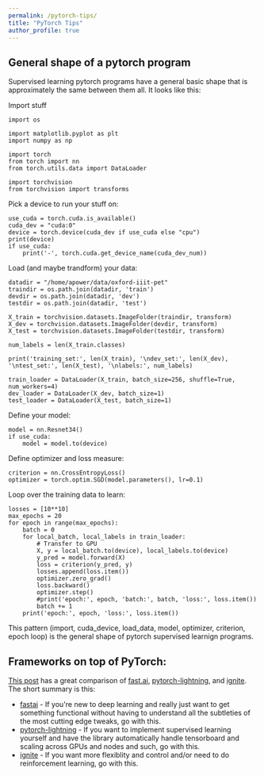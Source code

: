 ```yaml
---
permalink: /pytorch-tips/
title: "PyTorch Tips"
author_profile: true
---
```


## General shape of a pytorch program

Supervised learning pytorch programs have a general basic shape that is approximately the same between them all. It looks like this:

Import stuff

```
import os

import matplotlib.pyplot as plt
import numpy as np

import torch
from torch import nn
from torch.utils.data import DataLoader

import torchvision
from torchvision import transforms
```

Pick a device to run your stuff on:
```
use_cuda = torch.cuda.is_available()
cuda_dev = "cuda:0"
device = torch.device(cuda_dev if use_cuda else "cpu")
print(device)
if use_cuda:
    print('-', torch.cuda.get_device_name(cuda_dev_num))
```

Load (and maybe trandform) your data:
```
datadir = "/home/apower/data/oxford-iiit-pet"
traindir = os.path.join(datadir, 'train')
devdir = os.path.join(datadir, 'dev')
testdir = os.path.join(datadir, 'test')

X_train = torchvision.datasets.ImageFolder(traindir, transform)
X_dev = torchvision.datasets.ImageFolder(devdir, transform)
X_test = torchvision.datasets.ImageFolder(testdir, transform)

num_labels = len(X_train.classes)

print('training_set:', len(X_train), '\ndev_set:', len(X_dev), '\ntest_set:', len(X_test), '\nlabels:', num_labels)

train_loader = DataLoader(X_train, batch_size=256, shuffle=True, num_workers=4)
dev_loader = DataLoader(X_dev, batch_size=1)
test_loader = DataLoader(X_test, batch_size=1)
```

Define your model:
```
model = nn.Resnet34()
if use_cuda:
    model = model.to(device)
```

Define optimizer and loss measure:
```
criterion = nn.CrossEntropyLoss()
optimizer = torch.optim.SGD(model.parameters(), lr=0.1)
```

Loop over the training data to learn:
```
losses = [10**10]
max_epochs = 20
for epoch in range(max_epochs):
    batch = 0
    for local_batch, local_labels in train_loader:
        # Transfer to GPU
        X, y = local_batch.to(device), local_labels.to(device)
        y_pred = model.forward(X)
        loss = criterion(y_pred, y)
        losses.append(loss.item())
        optimizer.zero_grad()
        loss.backward()
        optimizer.step()
        #print('epoch:', epoch, 'batch:', batch, 'loss:', loss.item())
        batch += 1
    print('epoch:', epoch, 'loss:', loss.item())
```

This pattern (import, cuda_device, load_data, model, optimizer, criterion, epoch loop) is the general shape of pytorch supervised learnign programs.

## Frameworks on top of PyTorch:

[This post](https://towardsdatascience.com/pytorch-lightning-vs-pytorch-ignite-vs-fast-ai-61dc7480ad8a) has a great comparison of [fast.ai](https://github.com/fastai/fastai2), [pytorch-lightning](https://github.com/PyTorchLightning/pytorch-lightning), and [ignite](https://github.com/pytorch/ignite). The short summary is this: 

* [fastai](https://github.com/fastai/fastai2) - If you're new to deep learning and really just want to get something functional without having to understand all the subtleties of the most cutting edge tweaks, go with this. 
* [pytorch-lightning](https://github.com/PyTorchLightning/pytorch-lightning) - If you want to implement supervised learning yourself and have the library automatically handle tensorboard and scaling across GPUs and nodes and such, go with this. 
* [ignite](https://github.com/pytorch/ignite) - If you want more flexiblity and control and/or need to do reinforcement learning, go with this.